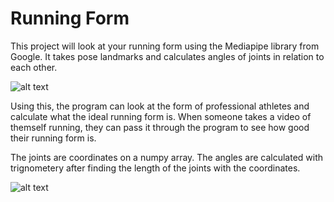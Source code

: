 # Running Form
This project will look at your running form using the Mediapipe library from Google. It takes pose landmarks and calculates angles of joints in relation to each other. 

![alt text](https://google.github.io/mediapipe/images/mobile/pose_tracking_full_body_landmarks.png)

Using this, the program can look at the form of professional athletes and calculate what the ideal running form is. 
When someone takes a video of themself running, they can pass it through the program to see how good their running form is.

The joints are coordinates on a numpy array. The angles are calculated with trignometery after finding the length of the joints with the coordinates. 

![alt text](https://www.mathsisfun.com/algebra/images/adjacent-opposite-hypotenuse.svg)
